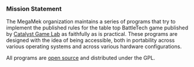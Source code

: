 ### Mission Statement

The MegaMek organization maintains a series of programs that try to implement the published rules for the table top BattleTech game published by [Catalyst Game Lab](https://www.catalystgamelabs.com/) as faithfully as is practical. These programs are designed with the idea of being accessible, both in portability across various operating systems and across various hardware configurations.

All programs are [open source](https://opensource.org/faq#osd) and distributed under the GPL.
